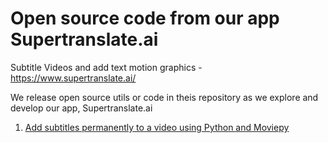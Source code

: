 # Open source code from our app Supertranslate.ai
Subtitle Videos and add text motion graphics - https://www.supertranslate.ai/

We release open source utils or code in theis repository as we explore and develop our app, Supertranslate.ai

1. [Add subtitles permanently to a video using Python and Moviepy](https://www.youtube.com/watch?v=Zbze7zs8Kyk)

